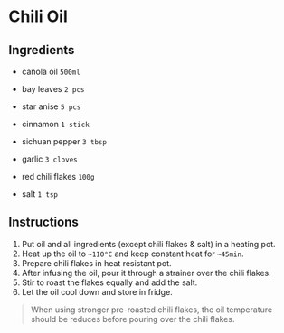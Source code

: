 # Chili Oil

## Ingredients
- canola oil `500ml`
- bay leaves `2 pcs`
- star anise `5 pcs`
- cinnamon `1 stick`
- sichuan pepper `3 tbsp`
- garlic `3 cloves`

- red chili flakes `100g`
- salt `1 tsp`

## Instructions
1. Put oil and all ingredients (except chili flakes & salt) in a heating pot.
1. Heat up the oil to `~110°C` and keep constant heat for `~45min`.
1. Prepare chili flakes in heat resistant pot.
1. After infusing the oil, pour it through a strainer over the chili flakes.
1. Stir to roast the flakes equally and add the salt.
1. Let the oil cool down and store in fridge.
> When using stronger pre-roasted chili flakes, the oil temperature should be
> reduces before pouring over the chili flakes.
